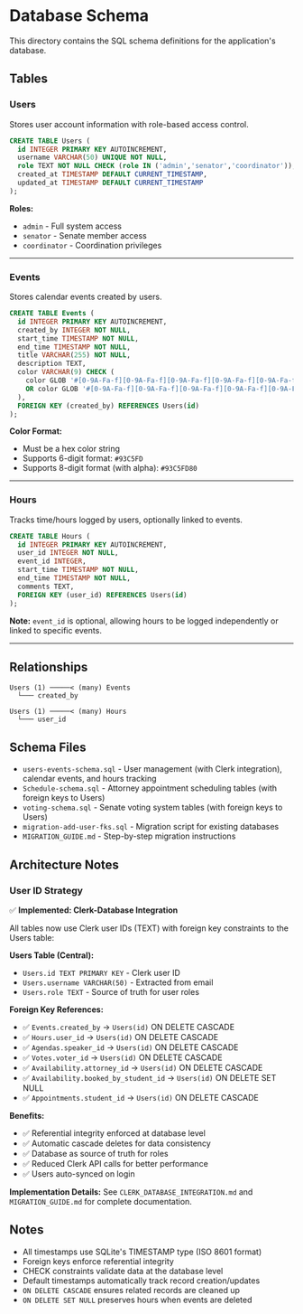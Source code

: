 # Database Schema

This directory contains the SQL schema definitions for the application's database.

## Tables

### Users
Stores user account information with role-based access control.

```sql
CREATE TABLE Users (
  id INTEGER PRIMARY KEY AUTOINCREMENT,
  username VARCHAR(50) UNIQUE NOT NULL,
  role TEXT NOT NULL CHECK (role IN ('admin','senator','coordinator')),
  created_at TIMESTAMP DEFAULT CURRENT_TIMESTAMP,
  updated_at TIMESTAMP DEFAULT CURRENT_TIMESTAMP
);
```

**Roles:**
- `admin` - Full system access
- `senator` - Senate member access
- `coordinator` - Coordination privileges

---

### Events
Stores calendar events created by users.

```sql
CREATE TABLE Events (
  id INTEGER PRIMARY KEY AUTOINCREMENT,
  created_by INTEGER NOT NULL,
  start_time TIMESTAMP NOT NULL,
  end_time TIMESTAMP NOT NULL,
  title VARCHAR(255) NOT NULL,
  description TEXT,
  color VARCHAR(9) CHECK (
    color GLOB '#[0-9A-Fa-f][0-9A-Fa-f][0-9A-Fa-f][0-9A-Fa-f][0-9A-Fa-f][0-9A-Fa-f]'
    OR color GLOB '#[0-9A-Fa-f][0-9A-Fa-f][0-9A-Fa-f][0-9A-Fa-f][0-9A-Fa-f][0-9A-Fa-f][0-9A-Fa-f][0-9A-Fa-f]'
  ),
  FOREIGN KEY (created_by) REFERENCES Users(id)
);
```

**Color Format:**
- Must be a hex color string
- Supports 6-digit format: `#93C5FD`
- Supports 8-digit format (with alpha): `#93C5FD80`

---

### Hours
Tracks time/hours logged by users, optionally linked to events.

```sql
CREATE TABLE Hours (
  id INTEGER PRIMARY KEY AUTOINCREMENT,
  user_id INTEGER NOT NULL,
  event_id INTEGER,
  start_time TIMESTAMP NOT NULL,
  end_time TIMESTAMP NOT NULL,
  comments TEXT,
  FOREIGN KEY (user_id) REFERENCES Users(id)
);
```

**Note:** `event_id` is optional, allowing hours to be logged independently or linked to specific events.

---

## Relationships

```
Users (1) ─────< (many) Events
  └─── created_by

Users (1) ─────< (many) Hours
  └─── user_id
```

## Schema Files

- `users-events-schema.sql` - User management (with Clerk integration), calendar events, and hours tracking
- `Schedule-schema.sql` - Attorney appointment scheduling tables (with foreign keys to Users)
- `voting-schema.sql` - Senate voting system tables (with foreign keys to Users)
- `migration-add-user-fks.sql` - Migration script for existing databases
- `MIGRATION_GUIDE.md` - Step-by-step migration instructions

## Architecture Notes

### User ID Strategy

✅ **Implemented: Clerk-Database Integration**

All tables now use Clerk user IDs (TEXT) with foreign key constraints to the Users table:

**Users Table (Central):**
- `Users.id TEXT PRIMARY KEY` - Clerk user ID
- `Users.username VARCHAR(50)` - Extracted from email
- `Users.role TEXT` - Source of truth for user roles

**Foreign Key References:**
- ✅ `Events.created_by` → `Users(id)` ON DELETE CASCADE
- ✅ `Hours.user_id` → `Users(id)` ON DELETE CASCADE
- ✅ `Agendas.speaker_id` → `Users(id)` ON DELETE CASCADE
- ✅ `Votes.voter_id` → `Users(id)` ON DELETE CASCADE
- ✅ `Availability.attorney_id` → `Users(id)` ON DELETE CASCADE
- ✅ `Availability.booked_by_student_id` → `Users(id)` ON DELETE SET NULL
- ✅ `Appointments.student_id` → `Users(id)` ON DELETE CASCADE

**Benefits:**
- ✅ Referential integrity enforced at database level
- ✅ Automatic cascade deletes for data consistency
- ✅ Database as source of truth for roles
- ✅ Reduced Clerk API calls for better performance
- ✅ Users auto-synced on login

**Implementation Details:**
See `CLERK_DATABASE_INTEGRATION.md` and `MIGRATION_GUIDE.md` for complete documentation.

## Notes

- All timestamps use SQLite's TIMESTAMP type (ISO 8601 format)
- Foreign keys enforce referential integrity
- CHECK constraints validate data at the database level
- Default timestamps automatically track record creation/updates
- `ON DELETE CASCADE` ensures related records are cleaned up
- `ON DELETE SET NULL` preserves hours when events are deleted

